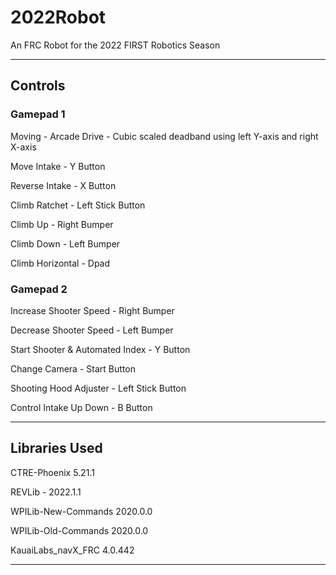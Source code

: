 # 2022Robot

An FRC Robot for the 2022 FIRST Robotics Season

-----------------------------------------------

## Controls

### Gamepad 1

Moving - Arcade Drive - Cubic scaled deadband using left Y-axis and right X-axis

Move Intake - Y Button

Reverse Intake - X Button

Climb Ratchet - Left Stick Button

Climb Up - Right Bumper 
  
Climb Down - Left Bumper

Climb Horizontal - Dpad

### Gamepad 2

Increase Shooter Speed - Right Bumper

Decrease Shooter Speed - Left Bumper

Start Shooter & Automated Index - Y Button

Change Camera - Start Button

Shooting Hood Adjuster - Left Stick Button

Control Intake Up Down - B Button

-----------------------------------------------  

## Libraries Used

CTRE-Phoenix 5.21.1

REVLib - 2022.1.1

WPILib-New-Commands 2020.0.0

WPILib-Old-Commands 2020.0.0

KauaiLabs_navX_FRC 4.0.442
  
-----------------------------------------------
